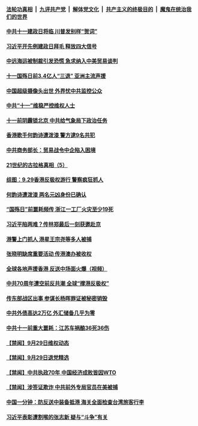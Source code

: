 ####  [法轮功真相](../../../../basic/blob/master/README.md?t=09301801) &nbsp;|&nbsp; [九评共产党](../../../../9ping.md/blob/master/README.md?t=09301801) &nbsp;|&nbsp; [解体党文化](../../../../jtdwh.md/blob/master/README.md?t=09301801)  &nbsp;|&nbsp; [共产主义的终极目的](../../../../gczydzjmd.md/blob/master/README.md?t=09301801) &nbsp;|&nbsp; [魔鬼在统治我们的世界](../../../../mgztzwmdsj.md/blob/master/README.md?t=09301801) 

#### [中共十一建政日将临 川普发别样“贺词”](../pages/prog204/a102675962.md?t=09301801) 

#### [习近平开先例建政日拜毛 释放四大信号](../pages/prog204/a102675985.md?t=09301801) 

#### [中远海运被制裁引发恐慌 急求纳入中美贸易谈判](../pages/prog204/a102675948.md?t=09301801) 

#### [十一国殇日前3.4亿人“三退” 亚洲主流声援](../pages/prog204/a102675969.md?t=09301801) 

#### [中国超级摄像头出世 外界忧中共监控公众](../pages/prog204/a102675922.md?t=09301801) 

#### [中共“十一”维稳严控维权人士](../pages/prog204/a102675800.md?t=09301801) 

#### [十一前阴霾锁北京 中共给气象局下政治任务](../pages/prog204/a102675761.md?t=09301801) 


#### [香港歌手何韵诗遭泼漆 警方逮9名共犯](../pages/prog204/a102675732.md?t=09301801) 

#### [中共商务部长：贸易战令中企陷入困境](../pages/prog204/a102675735.md?t=09301801) 

#### [21世纪的古拉格真相（5）](../pages/prog204/a102675606.md?t=09301801) 

#### [组图：9.29香港反极权游行 警察疯狂抓人](../pages/prog204/a102675640.md?t=09301801) 

#### [何韵诗遭泼漆 两名元凶身份已确认](../pages/prog204/a102675635.md?t=09301801) 

#### [“国殇日”前噩耗频传 浙江一工厂火灾至少19死](../pages/prog204/a102675607.md?t=09301801) 

#### [习近平陷两难？传林郑最后一刻获邀赴京](../pages/prog204/a102675595.md?t=09301801) 

#### [港警上门抓人 港星王宗尧等多人被捕](../pages/prog204/a102675573.md?t=09301801) 

#### [张晓明缺席重要活动 传港澳办被收权](../pages/prog204/a102675506.md?t=09301801) 

#### [全球各地声援香港 反送中场面火爆（视频）](../pages/prog204/a102675472.md?t=09301801) 

#### [中共70周年遭空前反共潮 全球“撑港反极权”](../pages/prog204/a102675449.md?t=09301801) 

#### [传东部战区出事 参谋长杨晖罪证被秘密销毁](../pages/prog204/a102675434.md?t=09301801) 

#### [中共外债高达2万亿 外汇储备几乎为零](../pages/prog204/a102675420.md?t=09301801) 

#### [中共十一前重大噩耗：江苏车祸酿36死36伤](../pages/prog204/a102675414.md?t=09301801) 


#### [【禁闻】9月29日维权动态](../pages/prog204/a102675394.md?t=09301801) 

#### [【禁闻】9月29日退党精选](../pages/prog204/a102675369.md?t=09301801) 

#### [【禁闻】中共执政70年 中国经济成败皆因WTO](../pages/prog204/a102675342.md?t=09301801) 

#### [【禁闻】涉签证欺诈  中共前外专局官员在美被捕](../pages/prog204/a102675339.md?t=09301801) 

#### [中国一分钟：防反送中装备抵港 海关全面检查台湾旅客行李](../pages/prog204/a102675232.md?t=09301801) 


#### [习近平表彰遭割喉的张志新 疑与“斗争”有关](../pages/prog204/a102675092.md?t=09301801) 

